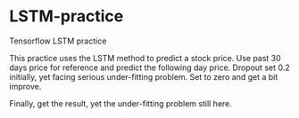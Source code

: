 # LSTM-practice

Tensorflow LSTM practice

This practice uses the LSTM method to predict a stock price. 
Use past 30 days price for reference and predict the following day price.
Dropout set 0.2 initially, yet facing serious under-fitting problem. 
Set to zero and get a bit improve. 

Finally, get the result, yet the under-fitting problem still here.
